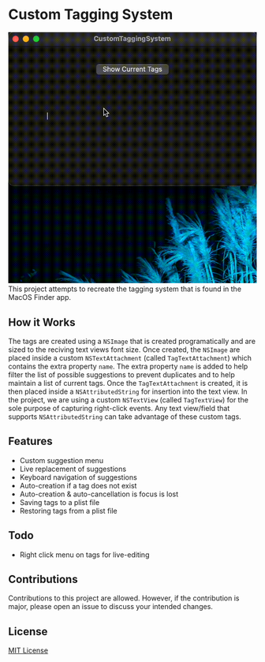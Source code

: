# Custom Tagging System
![CustomTaggingSystem Demo](doc/demo.gif)
This project attempts to recreate the tagging system that is found in the MacOS Finder app. 

## How it Works
The tags are created using a `NSImage` that is created programatically and are sized to the reciving text views font size. Once created, the `NSImage` are placed inside a custom `NSTextAttachment` (called `TagTextAttachment`) which contains the extra property `name`. The extra property `name` is added to help filter the list of possible suggestions to prevent duplicates and to help maintain a list of current tags. Once the `TagTextAttachment` is created, it is then placed inside a `NSAttributedString` for insertion into the text view. In the project, we are using a custom `NSTextView` (called `TagTextView`) for the sole purpose of capturing right-click events. Any text view/field that supports `NSAttributedString` can take advantage of these custom tags.

## Features
- Custom suggestion menu
- Live replacement of suggestions
- Keyboard navigation of suggestions
- Auto-creation if a tag does not exist
- Auto-creation & auto-cancellation is focus is lost
- Saving tags to a plist file
- Restoring tags from a plist file

## Todo
- Right click menu on tags for live-editing

## Contributions
Contributions to this project are allowed. However, if the contribution is major, please open an issue to discuss your intended changes.

## License
[MIT License](LICENSE)
